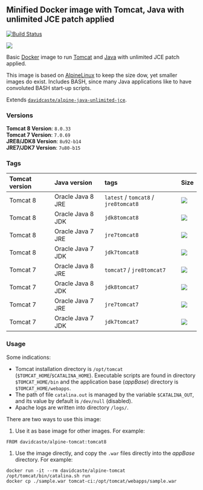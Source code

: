 ## Minified Docker image with Tomcat, Java with unlimited JCE patch applied

[![Build Status](https://travis-ci.org/davidcaste/docker-alpine-tomcat.svg?branch=master)](https://travis-ci.org/davidcaste/docker-alpine-tomcat)

[![](https://badge.imagelayers.io/davidcaste/alpine-tomcat:latest.svg)](https://imagelayers.io/?images=davidcaste/alpine-tomcat:latest)

Basic [Docker](https://www.docker.com/) image to run [Tomcat](https://tomcat.apache.org/) and [Java](https://www.java.com/) with unlimited JCE patch applied.

This image is based on [AlpineLinux](http://alpinelinux.org/) to keep the size dow, yet smaller images do exist. Includes BASH, since many Java applications like to have convoluted BASH start-up scripts.

Extends [`davidcaste/alpine-java-unlimited-jce`](https://hub.docker.com/r/davidcaste/alpine-java-unlimited-jce/).


### Versions

**Tomcat 8 Version**: `8.0.33`  
**Tomcat 7 Version**: `7.0.69`  
**JRE8/JDK8 Version**: `8u92-b14`  
**JRE7/JDK7 Version**: `7u80-b15`

### Tags

| Tomcat version | Java version      | tags                                 | Size                                                                                                                                              |
|:---------------|:------------------|:-------------------------------------|:--------------------------------------------------------------------------------------------------------------------------------------------------|
| Tomcat 8       | Oracle Java 8 JRE | `latest` / `tomcat8` / `jre8tomcat8` | [![](https://badge.imagelayers.io/davidcaste/alpine-tomcat:jre8tomcat8.svg)](https://imagelayers.io/?images=davidcaste/alpine-tomcat:jre8tomcat8) |
| Tomcat 8       | Oracle Java 8 JDK | `jdk8tomcat8`                        | [![](https://badge.imagelayers.io/davidcaste/alpine-tomcat:jdk8tomcat8.svg)](https://imagelayers.io/?images=davidcaste/alpine-tomcat:jdk8tomcat8) |
| Tomcat 8       | Oracle Java 7 JRE | `jre7tomcat8`                        | [![](https://badge.imagelayers.io/davidcaste/alpine-tomcat:jre7tomcat8.svg)](https://imagelayers.io/?images=davidcaste/alpine-tomcat:jre7tomcat8) |
| Tomcat 8       | Oracle Java 7 JDK | `jdk7tomcat8`                        | [![](https://badge.imagelayers.io/davidcaste/alpine-tomcat:jdk7tomcat8.svg)](https://imagelayers.io/?images=davidcaste/alpine-tomcat:jdk7tomcat8) |
| Tomcat 7       | Oracle Java 8 JRE | `tomcat7` / `jre8tomcat7`            | [![](https://badge.imagelayers.io/davidcaste/alpine-tomcat:jre8tomcat7.svg)](https://imagelayers.io/?images=davidcaste/alpine-tomcat:jre8tomcat7) |
| Tomcat 7       | Oracle Java 8 JDK | `jdk8tomcat7`                        | [![](https://badge.imagelayers.io/davidcaste/alpine-tomcat:jdk8tomcat7.svg)](https://imagelayers.io/?images=davidcaste/alpine-tomcat:jdk8tomcat7) |
| Tomcat 7       | Oracle Java 7 JRE | `jre7tomcat7`                        | [![](https://badge.imagelayers.io/davidcaste/alpine-tomcat:jre7tomcat7.svg)](https://imagelayers.io/?images=davidcaste/alpine-tomcat:jre7tomcat7) |
| Tomcat 7       | Oracle Java 7 JDK | `jdk7tomcat7`                        | [![](https://badge.imagelayers.io/davidcaste/alpine-tomcat:jdk7tomcat7.svg)](https://imagelayers.io/?images=davidcaste/alpine-tomcat:jdk7tomcat7) |


### Usage

Some indications:

* Tomcat installation directory is `/opt/tomcat` (`$TOMCAT_HOME`/`$CATALINA_HOME`). Executable scripts are found in directory `$TOMCAT_HOME/bin` and the application base (*appBase*) directory is `$TOMCAT_HOME/webapps`.
* The path of file `catalina.out` is managed by the variable `$CATALINA_OUT`, and its value by default is `/dev/null` (disabled).
* Apache logs are written into directory `/logs/`.

There are two ways to use this image:

1. Use it as base image for other images. For example:

  ```
  FROM davidcaste/alpine-tomcat:tomcat8
  ```

1. Use the image directly, and copy the `.war` files directly into the *appBase* directory. For example:

  ```
  docker run -it --rm davidcaste/alpine-tomcat /opt/tomcat/bin/catalina.sh run
  docker cp ./sample.war tomcat-ci:/opt/tomcat/webapps/sample.war
  ```

